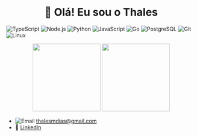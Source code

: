 <h1 align="center">👋 Olá! Eu sou o Thales</h1>


![TypeScript](https://img.shields.io/badge/-TypeScript-05122A?style=flat&logo=typescript)
![Node.js](https://img.shields.io/badge/-Node.js-05122A?style=flat&logo=node.js)
![Python](https://img.shields.io/badge/-Python-05122A?style=flat&logo=python)
![JavaScript](https://img.shields.io/badge/-JavaScript-05122A?style=flat&logo=javascript)
![Go](https://img.shields.io/badge/Go-00ADD8?style=for-the-badge&logo=go&logoColor=white)
![PostgreSQL](https://img.shields.io/badge/-PostgreSQL-05122A?style=flat&logo=postgresql)
![Git](https://img.shields.io/badge/-Git-05122A?style=flat&logo=git)
![Linux](https://img.shields.io/badge/-Linux-05122A?style=flat&logo=linux)



<p align="center">
  <img height="180em" src="https://github-readme-stats.vercel.app/api?username=thaleesdias&show_icons=true&theme=tokyonight" />
  <img height="180em" src="https://github-readme-stats.vercel.app/api/top-langs/?username=thaleesdias&layout=compact&theme=tokyonight" />
</p>


- ![Email](https://img.shields.io/badge/-Email-05122A?style=flat&logo=gmail) [thalesmdias@gmail.com](mailto:thalesmdias@gmail.com)
- 💼 [LinkedIn](https://linkedin.com/in/thales-dias)
